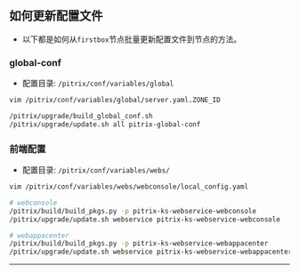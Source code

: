 ## 如何更新配置文件

+ 以下都是如何从`firstbox`节点批量更新配置文件到节点的方法。

### global-conf

+ 配置目录: `/pitrix/conf/variables/global`

```bash
vim /pitrix/conf/variables/global/server.yaml.ZONE_ID
```

```bash
/pitrix/upgrade/build_global_conf.sh
/pitrix/upgrade/update.sh all pitrix-global-conf
```

### 前端配置

+ 配置目录: `/pitrix/conf/variables/webs/`

```bash
vim /pitrix/conf/variables/webs/webconsole/local_config.yaml
```

```bash
# webconsole
/pitrix/build/build_pkgs.py -p pitrix-ks-webservice-webconsole
/pitrix/upgrade/update.sh webservice pitrix-ks-webservice-webconsole

# webappacenter
/pitrix/build/build_pkgs.py -p pitrix-ks-webservice-webappacenter
/pitrix/upgrade/update.sh webservice pitrix-ks-webservice-webappacenter
```

***
